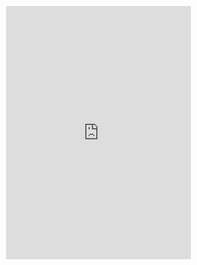 <iframe id="JotFormIFrame-0195d7e76dbe70d986b0b30cbed71aeb2e32"
  title="University Information Assistant" onload="window.parent.scrollTo(0,0)"
  allowtransparency="true" allow="geolocation; microphone; camera; fullscreen"
  src="https://agent.jotform.com/0195d7e76dbe70d986b0b30cbed71aeb2e32?embedMode=iframe&background=1&shadow=1"
  frameborder="0" style="
    min-width:100%;
    max-width:100%;
    height:688px;
    border:none;
    width:100%;
  " scrolling="no">
</iframe>
<script src='https://cdn.jotfor.ms/s/umd/latest/for-form-embed-handler.js'></script>
<script>
  window.jotformEmbedHandler("iframe[id='JotFormIFrame-0195d7e76dbe70d986b0b30cbed71aeb2e32']",
    "https://www.jotform.com")
</script>
